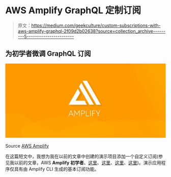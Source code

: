 # AWS Amplify GraphQL 定制订阅

> 原文：<https://medium.com/geekculture/custom-subscriptions-with-aws-amplify-graphql-2f09d2b02638?source=collection_archive---------5----------------------->

## 为初学者微调 GraphQL 订阅

![](img/5c5da7f7854e4d4bc86eb7c5d821d5a3.png)

Source [AWS Amplify](https://docs.amplify.aws/)

在这篇短文中，我想为我在以前的文章中创建的演示项目添加一个自定义订阅(参见我以前的文章，AWS **Amplify 初学者**、[这里](/geekculture/firebase-vs-aws-amplify-2286389c63cf)、[这里](/geekculture/make-a-simple-vanilla-js-web-app-skeleton-with-aws-amplify-60465258b9c7)、[这里](/geekculture/adding-graphql-to-a-vanilla-js-web-app-2e350ce94fcd)、[这里](/geekculture/a-good-reason-to-switch-from-firebase-to-aws-amplify-ba68493086d6))。演示应用程序仅具有由 Amplify CLI 生成的基本订阅功能。